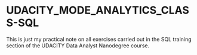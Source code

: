 # UDACITY_MODE_ANALYTICS_CLASS-SQL
This is just my practical note on all exercises carried out in the SQL training section of the UDACITY Data Analyst Nanodegree course.
